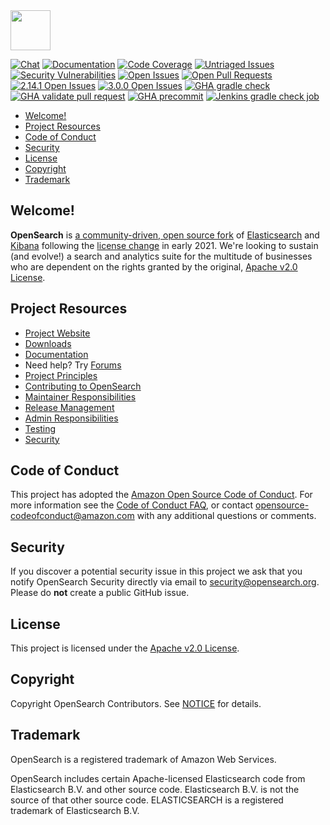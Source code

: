 <img src="https://opensearch.org/assets/img/opensearch-logo-themed.svg" height="64px">

[![Chat](https://img.shields.io/badge/chat-on%20forums-blue)](https://forum.opensearch.org/c/opensearch/)
[![Documentation](https://img.shields.io/badge/documentation-reference-blue)](https://opensearch.org/docs/latest/opensearch/index/)
[![Code Coverage](https://codecov.io/gh/opensearch-project/OpenSearch/branch/main/graph/badge.svg)](https://codecov.io/gh/opensearch-project/OpenSearch)
[![Untriaged Issues](https://img.shields.io/github/issues/opensearch-project/OpenSearch/untriaged?labelColor=red)](https://github.com/opensearch-project/OpenSearch/issues?q=is%3Aissue+is%3Aopen+label%3A"untriaged")
[![Security Vulnerabilities](https://img.shields.io/github/issues/opensearch-project/OpenSearch/security%20vulnerability?labelColor=red)](https://github.com/opensearch-project/OpenSearch/issues?q=is%3Aissue+is%3Aopen+label%3A"security%20vulnerability")
[![Open Issues](https://img.shields.io/github/issues/opensearch-project/OpenSearch)](https://github.com/opensearch-project/OpenSearch/issues)
[![Open Pull Requests](https://img.shields.io/github/issues-pr/opensearch-project/OpenSearch)](https://github.com/opensearch-project/OpenSearch/pulls)
[![2.14.1 Open Issues](https://img.shields.io/github/issues/opensearch-project/OpenSearch/v2.14.1)](https://github.com/opensearch-project/OpenSearch/issues?q=is%3Aissue+is%3Aopen+label%3A"v2.14.1")
[![3.0.0 Open Issues](https://img.shields.io/github/issues/opensearch-project/OpenSearch/v3.0.0)](https://github.com/opensearch-project/OpenSearch/issues?q=is%3Aissue+is%3Aopen+label%3A"v3.0.0")
[![GHA gradle check](https://github.com/opensearch-project/OpenSearch/actions/workflows/gradle-check.yml/badge.svg)](https://github.com/opensearch-project/OpenSearch/actions/workflows/gradle-check.yml)
[![GHA validate pull request](https://github.com/opensearch-project/OpenSearch/actions/workflows/wrapper.yml/badge.svg)](https://github.com/opensearch-project/OpenSearch/actions/workflows/wrapper.yml)
[![GHA precommit](https://github.com/opensearch-project/OpenSearch/actions/workflows/precommit.yml/badge.svg)](https://github.com/opensearch-project/OpenSearch/actions/workflows/precommit.yml)
[![Jenkins gradle check job](https://img.shields.io/jenkins/build?jobUrl=https%3A%2F%2Fbuild.ci.opensearch.org%2Fjob%2Fgradle-check%2F&label=Jenkins%20Gradle%20Check)](https://build.ci.opensearch.org/job/gradle-check/)

- [Welcome!](#welcome)
- [Project Resources](#project-resources)
- [Code of Conduct](#code-of-conduct)
- [Security](#security)
- [License](#license)
- [Copyright](#copyright)
- [Trademark](#trademark)

## Welcome!

**OpenSearch** is [a community-driven, open source fork](https://aws.amazon.com/blogs/opensource/introducing-opensearch/) of [Elasticsearch](https://en.wikipedia.org/wiki/Elasticsearch) and [Kibana](https://en.wikipedia.org/wiki/Kibana) following the [license change](https://blog.opensource.org/the-sspl-is-not-an-open-source-license/) in early 2021. We're looking to sustain (and evolve!) a search and analytics suite for the multitude of businesses who are dependent on the rights granted by the original, [Apache v2.0 License](LICENSE.txt).

## Project Resources

* [Project Website](https://opensearch.org/)
* [Downloads](https://opensearch.org/downloads.html)
* [Documentation](https://opensearch.org/docs/)
* Need help? Try [Forums](https://discuss.opendistrocommunity.dev/)
* [Project Principles](https://opensearch.org/#principles)
* [Contributing to OpenSearch](CONTRIBUTING.md)
* [Maintainer Responsibilities](MAINTAINERS.md)
* [Release Management](RELEASING.md)
* [Admin Responsibilities](ADMINS.md)
* [Testing](TESTING.md)
* [Security](SECURITY.md)

## Code of Conduct

This project has adopted the [Amazon Open Source Code of Conduct](CODE_OF_CONDUCT.md). For more information see the [Code of Conduct FAQ](https://aws.github.io/code-of-conduct-faq), or contact [opensource-codeofconduct@amazon.com](mailto:opensource-codeofconduct@amazon.com) with any additional questions or comments.

## Security
If you discover a potential security issue in this project we ask that you notify OpenSearch Security directly via email to security@opensearch.org. Please do **not** create a public GitHub issue.

## License

This project is licensed under the [Apache v2.0 License](LICENSE.txt).

## Copyright

Copyright OpenSearch Contributors. See [NOTICE](NOTICE.txt) for details.

## Trademark

OpenSearch is a registered trademark of Amazon Web Services.

OpenSearch includes certain Apache-licensed Elasticsearch code from Elasticsearch B.V. and other source code. Elasticsearch B.V. is not the source of that other source code. ELASTICSEARCH is a registered trademark of Elasticsearch B.V.
